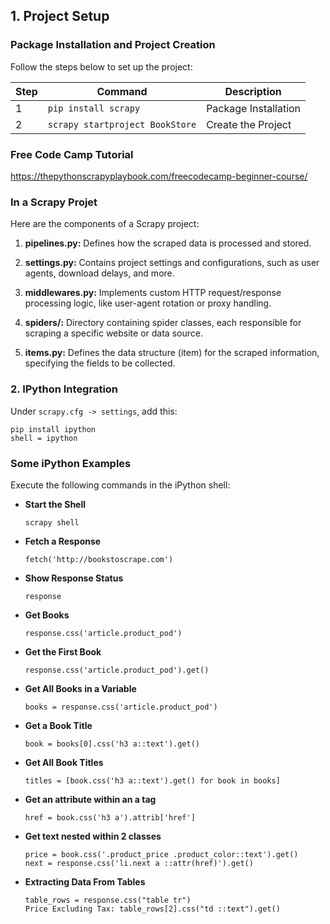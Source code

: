 ## 1. Project Setup

### Package Installation and Project Creation

Follow the steps below to set up the project:

| Step | Command                         | Description          |
| ---- | ------------------------------- | -------------------- |
| 1    | `pip install scrapy`            | Package Installation |
| 2    | `scrapy startproject BookStore` | Create the Project   |

### Free Code Camp Tutorial

https://thepythonscrapyplaybook.com/freecodecamp-beginner-course/

### In a Scrapy Projet

Here are the components of a Scrapy project:

1. **pipelines.py:** Defines how the scraped data is processed and stored.

2. **settings.py:** Contains project settings and configurations, such as user agents, download delays, and more.

3. **middlewares.py:** Implements custom HTTP request/response processing logic, like user-agent rotation or proxy handling.

4. **spiders/:** Directory containing spider classes, each responsible for scraping a specific website or data source.

5. **items.py:** Defines the data structure (item) for the scraped information, specifying the fields to be collected.

### 2. IPython Integration

Under `scrapy.cfg -> settings`, add this:

```shell
pip install ipython
shell = ipython
```

### Some iPython Examples

Execute the following commands in the iPython shell:

- **Start the Shell**

  ```shell
  scrapy shell
  ```

- **Fetch a Response**

  ```shell
  fetch('http://bookstoscrape.com')
  ```

- **Show Response Status**

  ```shell
  response
  ```

- **Get Books**

  ```shell
  response.css('article.product_pod')
  ```

- **Get the First Book**

  ```shell
  response.css('article.product_pod').get()
  ```

- **Get All Books in a Variable**

  ```shell
  books = response.css('article.product_pod')
  ```

- **Get a Book Title**

  ```shell
  book = books[0].css('h3 a::text').get()
  ```

- **Get All Book Titles**
  ```shell
  titles = [book.css('h3 a::text').get() for book in books]
  ```
- **Get an attribute within an a tag**
  ```shell
  href = book.css('h3 a').attrib['href']
  ```
- **Get text nested within 2 classes**

  ```shell
  price = book.css('.product_price .product_color::text').get()
  next = response.css('li.next a ::attr(href)').get()
  ```

- **Extracting Data From Tables**

  ```shell
  table_rows = response.css("table tr")
  Price Excluding Tax: table_rows[2].css("td ::text").get()

  ```



 
